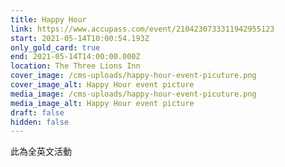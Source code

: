 ```yaml
---
title: Happy Hour
link: https://www.accupass.com/event/2104230733311942955123
start: 2021-05-14T10:00:54.193Z
only_gold_card: true
end: 2021-05-14T14:00:00.000Z
location: The Three Lions Inn
cover_image: /cms-uploads/happy-hour-event-picuture.png
cover_image_alt: Happy Hour event picture
media_image: /cms-uploads/happy-hour-event-picuture.png
media_image_alt: Happy Hour event picture
draft: false
hidden: false
---
```

此為全英文活動